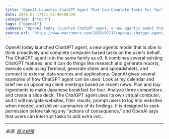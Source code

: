 ```yaml
---
title: "OpenAI Launches ChatGPT Agent That Can Complete Tasks For You"
date: 2025-07-17T21:58:40+08:00
categories: ["tech"]
tags: ["OpenAI"]
summary: "OpenAI today launched ChatGPT agent, a new agentic model that is able to think proactively and complete computer-based tasks on the user's behalf. The ChatGPT agent is in the same family as o3. It com"
source_url: "https://www.macrumors.com/2025/07/17/openai-chatgpt-agent/"
---
```


OpenAI today launched ChatGPT agent, a new agentic model that is able to think proactively and complete computer-based tasks on the user's behalf. The ChatGPT agent is in the same family as o3. It combines several existing ChatGPT features, and it can do things like research and generate reports, execute code using Terminal, generate slides and spreadsheets, and connect to external data sources and applications. OpenAI gives several examples of how ChatGPT agent can be used: Look at my calendar and brief me on upcoming client meetings based on recent news. Plan and buy ingredients to make Japanese breakfast for four. Analyze three competitors and create a slide deck. The ChatGPT agent uses its own virtual computer, and it will navigate websites, filter results, prompt users to log into websites when needed, and deliver summaries of its findings. It is designed to seek permission before taking any "actions of consequence," and OpenAI says that users can interrupt tasks to add extra inst...

---

*来源: [原文链接](https://www.macrumors.com/2025/07/17/openai-chatgpt-agent/)*
